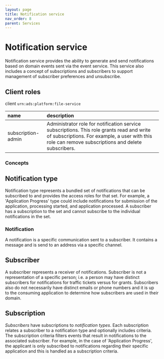```yaml
---
layout: page
title: Notification service
nav_order: 8
parent: Services
---
```


# Notification service
Notification service provides the ability to generate and send notifications based on domain events sent via the event service. This service also includes a concept of subscriptions and subscribers to support management of subscriber preferences and unsubscribe.

## Client roles
client `urn:ads:platform:file-service`

| name | description |
|:-|:-|
| subscription-admin | Administrator role for notification service subscriptions. This role grants read and write of subscriptions. For example, a user with this role can remove subscriptions and delete subscribers.  |

### Concepts
## Notification type
Notification type represents a bundled set of notifications that can be subscribed to and provides the access roles for that set. For example, a 'Application Progress' type could include notifications for submission of the application, processing started, and application processed. A subscriber has a subscription to the set and cannot subscribe to the individual notifications in the set.

### Notification
A notification is a specific communication sent to a subscriber. It contains a message and is send to an address via a specific channel.

## Subscriber
A subscriber represents a receiver of notifications. Subscriber is not a representation of a specific person; i.e. a person may have distinct subscribers for notifications for traffic tickets versus for grants. Subscribers also do not necessarily have distinct emails or phone numbers and it is up to the consuming application to determine how subscribers are used in their domain.

## Subscription
*Subscribers* have subscriptions to *notification types*. Each subscription relates a subscriber to a notification type and optionally includes criteria. The subscription criteria filters events that result in notifications to the associated subscriber. For example, in the case of 'Application Progress', the applicant is only subscribed to notifications regarding their specific application and this is handled as a subscription criteria.

